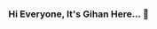### Hi Everyone, It's Gihan Here... 👋

<!--
**Gihan-Liyanage/Gihan-Liyanage** is a ✨ _special_ ✨ repository because its `README.md` (this file) appears on your GitHub profile.

Here are some ideas to get you started:

- 🔭 Currently working as a Full Stack Software Engineer at Tech Blender Labs
- 🌱 Interested in JavaScript and Python. Currently working with Django and React.js
- 👯 I’m looking to collaborate on ...
- 🤔 I’m looking for help with Django and React
- 💬 Ask me about Full Stack Development, Machine Learning and AI
- 📫 How to reach me: gihanliyanage.94@gmail.com
- 😄 Pronouns: ...
- ⚡ Fun fact: ...
-->
